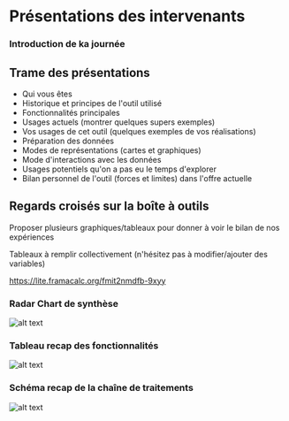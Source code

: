# Présentations des intervenants

### Introduction de ka journée

## Trame des présentations

* Qui vous êtes
* Historique et principes de l'outil utilisé
* Fonctionnalités principales
* Usages actuels (montrer quelques supers exemples)
* Vos usages de cet outil (quelques exemples de vos réalisations)
* Préparation des données
* Modes de représentations (cartes et graphiques)
* Mode d'interactions avec les données
* Usages potentiels qu'on a pas eu le temps d'explorer
* Bilan personnel de l'outil (forces et limites) dans l'offre actuelle

## Regards croisés sur la boîte à outils

Proposer plusieurs graphiques/tableaux pour donner à voir le bilan de nos expériences

Tableaux à remplir collectivement (n'hésitez pas à modifier/ajouter des variables)

https://lite.framacalc.org/fmit2nmdfb-9xyy

### Radar Chart de synthèse

![alt text](https://raw.githubusercontent.com/magisAR9/JEGeovizRennes/main/Pr%C3%A9sentations/Benchmarking.PNG)

### Tableau recap des fonctionnalités

![alt text](https://raw.githubusercontent.com/magisAR9/JEGeovizRennes/main/Pr%C3%A9sentations/TableauRecap.PNG)


### Schéma recap de la chaîne de traitements

![alt text](https://raw.githubusercontent.com/magisAR9/JEGeovizRennes/main/Pr%C3%A9sentations/Workflow_ToolsV1.PNG)


